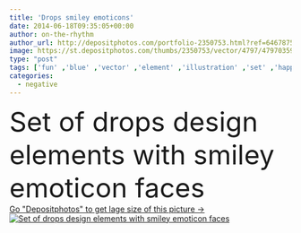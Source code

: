 ```yaml
---
title: 'Drops smiley emoticons'
date: 2014-06-18T09:35:05+00:00
author: on-the-rhythm
author_url: http://depositphotos.com/portfolio-2350753.html?ref=64678756
image: https://st.depositphotos.com/thumbs/2350753/vector/4797/47970359/api_thumb_450.jpg?forcejpeg=true
type: "post"
tags: ['fun' ,'blue' ,'vector' ,'element' ,'illustration' ,'set' ,'happy' ,'sign' ,'cheerful' ,'dew' ,'drops' ,'environment' ,'liquid' ,'water' ,'cute' ,'smile' ,'cartoon' ,'eyes' ,'character' ,'symbol' ,'emotion' ,'aqua' ,'icon' ,'tear' ,'emotions' ,'droplet' ,'dreaming' ,'eco' ,'ecological' ,'collection' ,'negative' ,'angry' ,'evil' ,'glossy' ,'tongue' ,'depression' ,'positive' ,'laugh' ,'sadness' ,'faces' ,'sad' ,'smiley' ,'emblem' ,'dead' ,'cry' ,'confused' ,'raindrop' ,'disappointed' ,'emoticon' ,'smiley face' ]
categories: 
  - negative
---
```

<div aling="center">
            <font size="60"> Set of drops design elements with smiley emoticon faces</font>   
</div>
<div>
    <a href='https://depositphotos.com/47970359/stock-illustration-drops-smiley-emoticons.html?ref=64678756' target=_blank > Go "Depositphotos" to get lage size of this picture ->
        <img href='https://depositphotos.com/47970359/stock-illustration-drops-smiley-emoticons.html?ref=64678756' src='https://st.depositphotos.com/2350753/4797/v/950/depositphotos_47970359-stock-illustration-drops-smiley-emoticons.jpg?forcejpeg=true' alt='Set of drops design elements with smiley emoticon faces' >
    </a>
</div>
